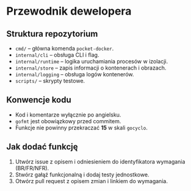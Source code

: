 # Przewodnik dewelopera

## Struktura repozytorium

- `cmd/` – główna komenda `pocket-docker`.
- `internal/cli` – obsługa CLI i flag.
- `internal/runtime` – logika uruchamiania procesów w izolacji.
- `internal/store` – zapis informacji o kontenerach i obrazach.
- `internal/logging` – obsługa logów kontenerów.
- `scripts/` – skrypty testowe.

## Konwencje kodu

- Kod i komentarze wyłącznie po angielsku.
- `gofmt` jest obowiązkowy przed commitem.
- Funkcje nie powinny przekraczać **15** w skali `gocyclo`.

## Jak dodać funkcję

1. Utwórz issue z opisem i odniesieniem do identyfikatora wymagania (BR/FR/NFR).
2. Stwórz gałąź funkcjonalną i dodaj testy jednostkowe.
3. Otwórz pull request z opisem zmian i linkiem do wymagania.
